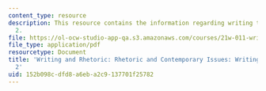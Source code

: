 ```yaml
---
content_type: resource
description: This resource contains the information regarding writing tips for essay
  2.
file: https://ol-ocw-studio-app-qa.s3.amazonaws.com/courses/21w-011-writing-and-rhetoric-rhetoric-and-contemporary-issues-fall-2015/152b098cdfd8a6eba2c9137701f25782_MIT21W_011F15_writing2.pdf
file_type: application/pdf
resourcetype: Document
title: 'Writing and Rhetoric: Rhetoric and Contemporary Issues: Writing Tips for Essay
  2'
uid: 152b098c-dfd8-a6eb-a2c9-137701f25782
---
```

